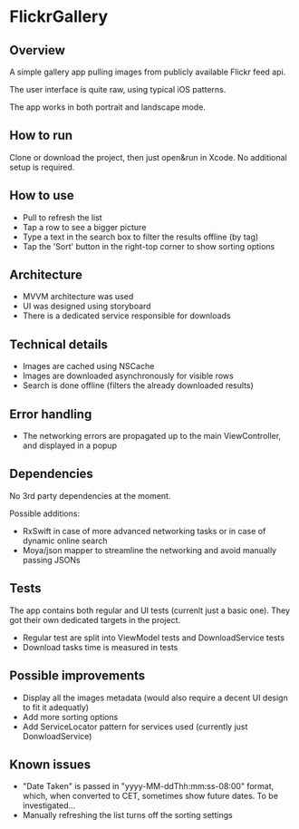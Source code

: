 # FlickrGallery

## Overview
A simple gallery app pulling images from publicly available Flickr feed api.

The user interface is quite raw, using typical iOS patterns.

The app works in both portrait and landscape mode.

## How to run
Clone or download the project, then just open&run in Xcode. 
No additional setup is required.

## How to use
* Pull to refresh the list
* Tap a row to see a bigger picture
* Type a text in the search box to filter the results offline (by tag)
* Tap the 'Sort' button in the right-top corner to show sorting options

## Architecture
* MVVM architecture was used
* UI was designed using storyboard
* There is a dedicated service responsible for downloads

## Technical details
* Images are cached using NSCache
* Images are downloaded asynchronously for visible rows
* Search is done offline (filters the already downloaded results)

## Error handling
* The networking errors are propagated up to the main ViewController, and displayed in a popup

## Dependencies
No 3rd party dependencies at the moment. 

Possible additions:
* RxSwift in case of more advanced networking tasks or in case of dynamic online search
* Moya/json mapper to streamline the networking and avoid manually passing JSONs

## Tests
The app contains both regular and UI tests (currenlt just a basic one). 
They got their own dedicated targets in the project.
* Regular test are split into ViewModel tests and DownloadService tests
* Download tasks time is measured in tests

## Possible improvements
* Display all the images metadata (would also require a decent UI design to fit it adequatly)
* Add more sorting options 
* Add ServiceLocator pattern for services used (currently just DonwloadService)

## Known issues
* "Date Taken" is passed in "yyyy-MM-ddThh:mm:ss-08:00" format, which, when converted to CET, sometimes show future dates. To be investigated...
* Manually refreshing the list turns off the sorting settings

